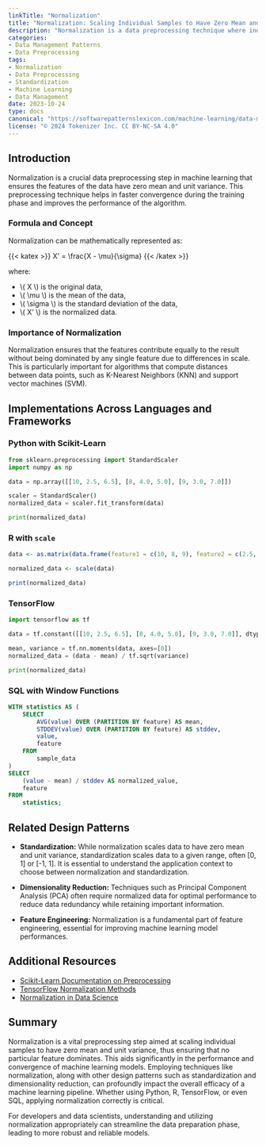 ```yaml
---
linkTitle: "Normalization"
title: "Normalization: Scaling Individual Samples to Have Zero Mean and Unit Variance"
description: "Normalization is a data preprocessing technique where individual samples are scaled to have zero mean and unit variance."
categories:
- Data Management Patterns
- Data Preprocessing
tags:
- Normalization
- Data Preprocessing
- Standardization
- Machine Learning
- Data Management
date: 2023-10-24
type: docs
canonical: "https://softwarepatternslexicon.com/machine-learning/data-management-patterns/data-preprocessing/normalization"
license: "© 2024 Tokenizer Inc. CC BY-NC-SA 4.0"
---
```



## Introduction

Normalization is a crucial data preprocessing step in machine learning that ensures the features of the data have zero mean and unit variance. This preprocessing technique helps in faster convergence during the training phase and improves the performance of the algorithm.

### Formula and Concept

Normalization can be mathematically represented as:

{{< katex >}}
X' = \frac{X - \mu}{\sigma}
{{< /katex >}}

where:
- \\( X \\) is the original data,
- \\( \mu \\) is the mean of the data,
- \\( \sigma \\) is the standard deviation of the data,
- \\( X' \\) is the normalized data.

### Importance of Normalization

Normalization ensures that the features contribute equally to the result without being dominated by any single feature due to differences in scale. This is particularly important for algorithms that compute distances between data points, such as K-Nearest Neighbors (KNN) and support vector machines (SVM).

## Implementations Across Languages and Frameworks

### Python with Scikit-Learn

```python
from sklearn.preprocessing import StandardScaler
import numpy as np

data = np.array([[10, 2.5, 6.5], [8, 4.0, 5.0], [9, 3.0, 7.0]])

scaler = StandardScaler()
normalized_data = scaler.fit_transform(data)

print(normalized_data)
```

### R with `scale`

```r
data <- as.matrix(data.frame(feature1 = c(10, 8, 9), feature2 = c(2.5, 4.0, 3.0), feature3 = c(6.5, 5.0, 7.0)))

normalized_data <- scale(data)

print(normalized_data)
```

### TensorFlow

```python
import tensorflow as tf

data = tf.constant([[10, 2.5, 6.5], [8, 4.0, 5.0], [9, 3.0, 7.0]], dtype=tf.float32)

mean, variance = tf.nn.moments(data, axes=[0])
normalized_data = (data - mean) / tf.sqrt(variance)

print(normalized_data)
```

### SQL with Window Functions

```sql
WITH statistics AS (
    SELECT
        AVG(value) OVER (PARTITION BY feature) AS mean,
        STDDEV(value) OVER (PARTITION BY feature) AS stddev,
        value,
        feature
    FROM
        sample_data
)
SELECT
    (value - mean) / stddev AS normalized_value,
    feature
FROM
    statistics;
```

## Related Design Patterns

- **Standardization:** While normalization scales data to have zero mean and unit variance, standardization scales data to a given range, often [0, 1] or [-1, 1]. It is essential to understand the application context to choose between normalization and standardization.
  
- **Dimensionality Reduction:** Techniques such as Principal Component Analysis (PCA) often require normalized data for optimal performance to reduce data redundancy while retaining important information.

- **Feature Engineering:** Normalization is a fundamental part of feature engineering, essential for improving machine learning model performances.

## Additional Resources

- [Scikit-Learn Documentation on Preprocessing](https://scikit-learn.org/stable/modules/preprocessing.html)
- [TensorFlow Normalization Methods](https://www.tensorflow.org/api_docs/python/tf/keras/layers/Normalization)
- [Normalization in Data Science](https://towardsdatascience.com/data-normalization-7f52619325d8)

## Summary

Normalization is a vital preprocessing step aimed at scaling individual samples to have zero mean and unit variance, thus ensuring that no particular feature dominates. This aids significantly in the performance and convergence of machine learning models. Employing techniques like normalization, along with other design patterns such as standardization and dimensionality reduction, can profoundly impact the overall efficacy of a machine learning pipeline. Whether using Python, R, TensorFlow, or even SQL, applying normalization correctly is critical.

For developers and data scientists, understanding and utilizing normalization appropriately can streamline the data preparation phase, leading to more robust and reliable models.


